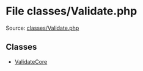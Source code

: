 File classes/Validate.php
=========

Source: [classes/Validate.php](https://github.com/PrestaShop/PrestaShop/blob/1.5.0.15/classes/Validate.php)


Classes
-------

* [ValidateCore](class.ValidateCore.md)

